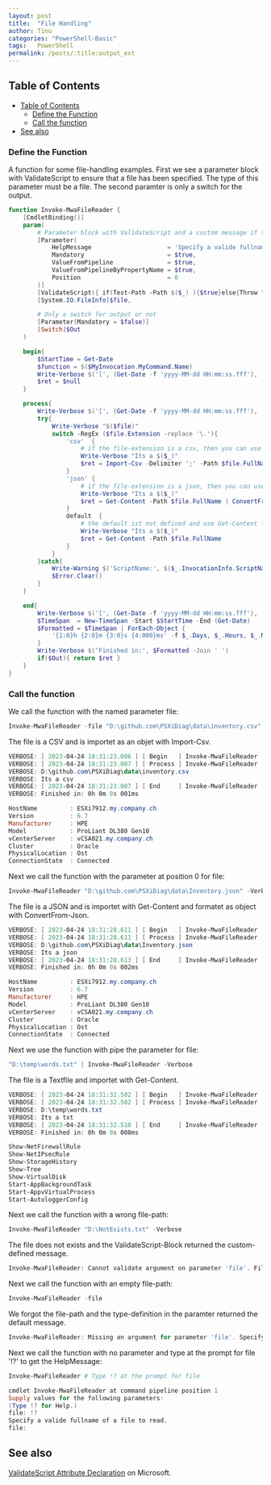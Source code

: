 ```yaml
---
layout: post
title:  "File Handling"
author: Tinu
categories: "PowerShell-Basic"
tags:   PowerShell
permalink: /posts/:title:output_ext
---
```


## Table of Contents

- [Table of Contents](#table-of-contents)
  - [Define the Function](#define-the-function)
  - [Call the function](#call-the-function)
- [See also](#see-also)

### Define the Function

A function for some file-handling examples. First we see a parameter block with ValidateScript to ensure that a file has been specified. The type of this parameter must be a file. The second paramter is only a switch for the output.

````powershell
function Invoke-MwaFileReader {
    [CmdletBinding()]
    param(
        # Parameter block with ValidateScript and a custom message if the file not exists
        [Parameter(
            HelpMessage                     = 'Specify a valide fullname of a file to read.',    
            Mandatory                       = $true,
            ValueFromPipeline               = $true,
            ValueFromPipelineByPropertyName = $true,
            Position                        = 0
        )]
        [ValidateScript({ if(Test-Path -Path $($_) ){$true}else{Throw "File '$($_)' not found"} })]
        [System.IO.FileInfo]$file,

        # Only a switch for output or not
        [Parameter(Mandatory = $false)]
        [Switch]$Out
    )

    begin{
        $StartTime = Get-Date
        $function = $($MyInvocation.MyCommand.Name)
        Write-Verbose $('[', (Get-Date -f 'yyyy-MM-dd HH:mm:ss.fff'), ']', '[ Begin   ]', $function -Join ' ')
        $ret = $null
    }

    process{
        Write-Verbose $('[', (Get-Date -f 'yyyy-MM-dd HH:mm:ss.fff'), ']', '[ Process ]', $function -Join ' ')
        try{
            Write-Verbose "$($file)"
            switch -RegEx ($file.Extension -replace '\.'){
                'csv'  {
                    # if the file-extension is a csv, then you can use Import-Csv to read it as an object
                    Write-Verbose "Its a $($_)"
                    $ret = Import-Csv -Delimiter ';' -Path $file.FullName
                }
                'json' {
                    # if the file-extension is a json, then you can user Get-Content and | ConvertFrom-Json to read and format ist as an object
                    Write-Verbose "Its a $($_)"
                    $ret = Get-Content -Path $file.FullName | ConvertFrom-Json
                }
                default  {
                    # the default ist not defined and use Get-Content to read it
                    Write-Verbose "Its a $($_)"
                    $ret = Get-Content -Path $file.FullName
                }
            }
        }catch{
            Write-Warning $('ScriptName:', $($_.InvocationInfo.ScriptName), 'LineNumber:', $($_.InvocationInfo.ScriptLineNumber), 'Message:', $($_.Exception.Message) -Join ' ')
            $Error.Clear()
        }
    }

    end{
        Write-Verbose $('[', (Get-Date -f 'yyyy-MM-dd HH:mm:ss.fff'), ']', '[ End     ]', $function -Join ' ')
        $TimeSpan  = New-TimeSpan -Start $StartTime -End (Get-Date)
        $Formatted = $TimeSpan | ForEach-Object {
            '{1:0}h {2:0}m {3:0}s {4:000}ms' -f $_.Days, $_.Hours, $_.Minutes, $_.Seconds, $_.Milliseconds
        }
        Write-Verbose $('Finished in:', $Formatted -Join ' ')
        if($Out){ return $ret }
    }
}
````

### Call the function

We call the function with the named parameter file:

````powershell
Invoke-MwaFileReader -file "D:\github.com\PSXiDiag\data\inventory.csv" -Verbose
````

The file is a CSV and is importet as an objet with Import-Csv.

````powershell
VERBOSE: [ 2023-04-24 18:31:23.086 ] [ Begin   ] Invoke-MwaFileReader
VERBOSE: [ 2023-04-24 18:31:23.087 ] [ Process ] Invoke-MwaFileReader
VERBOSE: D:\github.com\PSXiDiag\data\inventory.csv
VERBOSE: Its a csv
VERBOSE: [ 2023-04-24 18:31:23.087 ] [ End     ] Invoke-MwaFileReader
VERBOSE: Finished in: 0h 0m 0s 001ms
````

````powershell
HostName         : ESXi7912.my.company.ch
Version          : 6.7
Manufacturer     : HPE
Model            : ProLiant DL380 Gen10
vCenterServer    : vCSA021.my.company.ch
Cluster          : Oracle
PhysicalLocation : Ost
ConnectionState  : Connected
````

Next we call the function with the parameter at position 0 for file:

````powershell
Invoke-MwaFileReader "D:\github.com\PSXiDiag\data\Inventory.json" -Verbose
````

The file is a JSON and is importet with Get-Content and formatet as object with ConvertFrom-Json.

````powershell
VERBOSE: [ 2023-04-24 18:31:28.611 ] [ Begin   ] Invoke-MwaFileReader
VERBOSE: [ 2023-04-24 18:31:28.611 ] [ Process ] Invoke-MwaFileReader
VERBOSE: D:\github.com\PSXiDiag\data\Inventory.json
VERBOSE: Its a json
VERBOSE: [ 2023-04-24 18:31:28.613 ] [ End     ] Invoke-MwaFileReader
VERBOSE: Finished in: 0h 0m 0s 002ms
````

````powershell
HostName         : ESXi7912.my.company.ch
Version          : 6.7
Manufacturer     : HPE
Model            : ProLiant DL380 Gen10
vCenterServer    : vCSA021.my.company.ch
Cluster          : Oracle
PhysicalLocation : Ost
ConnectionState  : Connected
````

Next we use the function with pipe the parameter for file:

````powershell
"D:\temp\words.txt" | Invoke-MwaFileReader -Verbose
````

The file is a Textfile and importet with Get-Content.

````powershell
VERBOSE: [ 2023-04-24 18:31:32.502 ] [ Begin   ] Invoke-MwaFileReader
VERBOSE: [ 2023-04-24 18:31:32.502 ] [ Process ] Invoke-MwaFileReader
VERBOSE: D:\temp\words.txt
VERBOSE: Its a txt
VERBOSE: [ 2023-04-24 18:31:32.510 ] [ End     ] Invoke-MwaFileReader
VERBOSE: Finished in: 0h 0m 0s 008ms
````

````powershell
Show-NetFirewallRule
Show-NetIPsecRule
Show-StorageHistory
Show-Tree
Show-VirtualDisk
Start-AppBackgroundTask
Start-AppvVirtualProcess
Start-AutologgerConfig
````

Next we call the function with a wrong file-path:

````powershell
Invoke-MwaFileReader "D:\NotExists.txt" -Verbose
````

The file does not exists and the ValidateScript-Block returned the custom-defined message.

````powershell
Invoke-MwaFileReader: Cannot validate argument on parameter 'file'. File 'D:\NotExists.txt' not found
````

Next we call the function with an empty file-path:

````powershell
Invoke-MwaFileReader -file 
````

We forgot the file-path and the type-definition in the paramter returned the default message.

````powershell
Invoke-MwaFileReader: Missing an argument for parameter 'file'. Specify a parameter of type 'System.IO.FileInfo' and try again.
````

Next we call the function with no parameter and type at the prompt for file '!?' to get the HelpMessage:

````powershell
Invoke-MwaFileReader # Type !? at the prompt for file
````

````powershell
cmdlet Invoke-MwaFileReader at command pipeline position 1
Supply values for the following parameters:
(Type !? for Help.)
file: !?
Specify a valide fullname of a file to read.
file:
````

## See also

[ValidateScript Attribute Declaration](https://learn.microsoft.com/en-us/powershell/scripting/developer/cmdlet/validatescript-attribute-declaration?view=powershell-7.3) on Microsoft.
